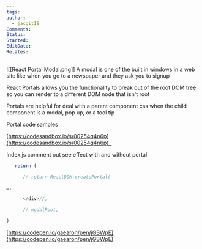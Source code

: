 ```yaml
---
tags: 
author:
  - jacgit18
Comments: 
Status: 
Started: 
EditDate: 
Relates:
---
```

![[React Portal Modal.png]]
A modal is one of the built in windows in a web site like when you go to a newspaper and they ask you to signup 

React Portals allows you the functionality to break out of the root DOM tree so you can render to a different DOM node that isn't root  

Portals are helpful for deal with a parent component css when the child component is a modal, pop up, or a tool tip 

Portal code samples 

[https://codesandbox.io/s/00254q4n6p](https://codesandbox.io/s/00254q4n6p)  

Index.js comment out see effect with and without portal  
```javascript
   return ( 

      // return ReactDOM.createPortal( 

….. 

      </div>//, 

      // modalRoot, 

) 
```

[https://codepen.io/gaearon/pen/jGBWpE](https://codepen.io/gaearon/pen/jGBWpE)